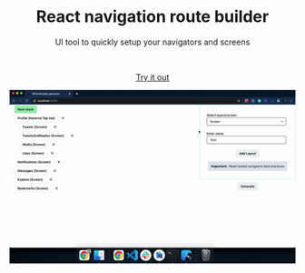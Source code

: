<div align="center">
<h1>React navigation route builder</h1>

<p>UI tool to quickly setup your navigators and screens</p>
<br />

[Try it out](https://rnrb.vercel.app/)

</div>

![](demo.gif)
